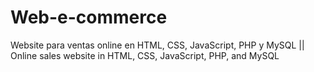 # Web-e-commerce
Website para ventas online en HTML, CSS, JavaScript, PHP y MySQL || Online sales website in HTML, CSS, JavaScript, PHP, and MySQL
